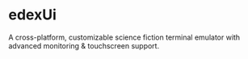 # edexUi
A cross-platform, customizable science fiction terminal emulator with advanced monitoring &amp; touchscreen support.
